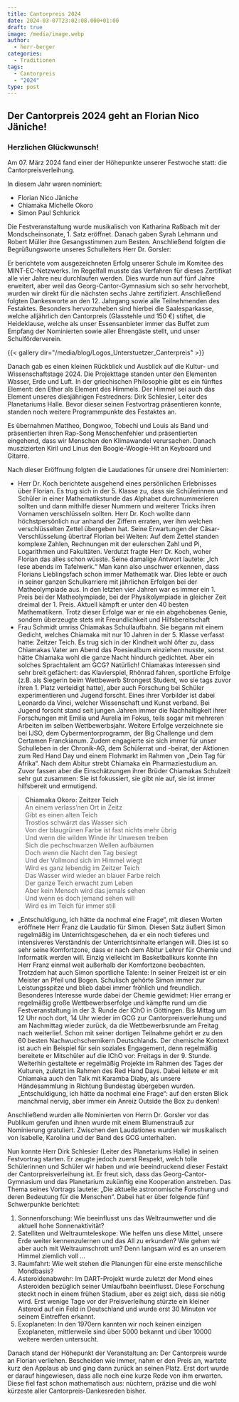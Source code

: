 ```yaml
---
title: Cantorpreis 2024
date: 2024-03-07T23:02:08.000+01:00
draft: true
image: /media/image.webp
author:
  - herr-berger
categories:
  - Traditionen
tags:
  - Cantorpreis
  - "2024"
type: post
---
```

## Der Cantorpreis 2024 geht an Florian Nico Jäniche!

### Herzlichen Glückwunsch!

Am 07. März 2024 fand einer der Höhepunkte unserer Festwoche statt: die Cantorpreisverleihung.

In diesem Jahr waren nominiert:

- Florian Nico Jäniche
- Chiamaka Michelle Okoro
- Simon Paul Schlurick

Die Festveranstaltung wurde musikalisch von Katharina Raßbach mit der Mondscheinsonate, 1. Satz eröffnet. Danach gaben Syrah Lehmann und Robert Müller ihre Gesangsstimmen zum Besten. Anschließend folgten die Begrüßungsworte unseres Schulleiters Herr Dr. Gorsler:

Er berichtete vom ausgezeichneten Erfolg unserer Schule im Komitee des MINT-EC-Netzwerks. Im Regelfall musste das Verfahren für dieses Zertifikat alle vier Jahre neu durchlaufen werden. Dies wurde nun auf fünf Jahre erweitert, aber weil das Georg-Cantor-Gymnasium sich so sehr hervorhebt, wurden wir direkt für die nächsten sechs Jahre zertifiziert. Anschließend folgten Dankesworte an den 12. Jahrgang sowie alle Teilnehmenden des Festaktes. Besonders hervorzuheben sind hierbei die Saalesparkasse, welche alljährlich den Cantorpreis (Glasstehle und 150 €) stiftet, die Heideklause, welche als unser Essensanbieter immer das Buffet zum Empfang der Nominierten sowie aller Ehrengäste stellt, und unser Schulförderverein.

{{< gallery dir="/media/blog/Logos_Unterstuetzer_Canterpreis" >}}

Danach gab es einen kleinen Rückblick und Ausblick auf die Kultur- und Wissenschaftstage 2024. Die Projekttage standen unter den Elementen Wasser, Erde und Luft. In der griechischen Philosophie gibt es ein fünftes Element: den Ether als Element des Himmels. Der Himmel sei auch das Element unseres diesjährigen Festredners: Dirk Schlesier, Leiter des Planetariums Halle. Bevor dieser seinen Festvortrag präsentieren konnte, standen noch weitere Programmpunkte des Festaktes an.

Es übernahmen Mattheo, Dongwoo, Tobechi und Louis als Band und präsentierten ihren Rap-Song Menschenfehler und präsentierten eingehend, dass wir Menschen den Klimawandel verursachen. Danach muszizierten Kiril und Linus den Boogie-Woogie-Hit an Keyboard und Gitarre.

Nach dieser Eröffnung folgten die Laudationes für unsere drei Nominierten:

- Herr Dr. Koch berichtete ausgehend eines persönlichen Erlebnisses über Florian. Es trug sich in der 5. Klasse zu, dass sie Schülerinnen und Schüler in einer Mathematikstunde das Alphabet durchnummerieren sollten und dann mithilfe dieser Nummern und weiterer Tricks ihren Vornamen verschlüsseln sollten. Herr Dr. Koch wollte dann höchstpersönlich nur anhand der Ziffern erraten, wer ihm welchen verschlüsselten Zettel übergeben hat. Seine Erwartungen der Cäsar-Verschlüsselung übertraf Florian bei Weiten: Auf dem Zettel standen komplexe Zahlen, Rechnungen mit der eulerschen Zahl und Pi, Logarithmen und Fakultäten. Verdutzt fragte Herr Dr. Koch, woher Florian das alles schon wüsste. Seine damalige Antwort lautete: „Ich lese abends im Tafelwerk.“ Man kann also unschwer erkennen, dass Florians Lieblingsfach schon immer Mathematik war. Dies lebte er auch in seiner ganzen Schulkarriere mit jährlichen Erfolgen bei der Matheolympiade aus. In den letzten vier Jahren war es immer ein 1. Preis bei der Matheolympiade, bei der Physikolympiade in gleicher Zeit dreimal der 1. Preis. Aktuell kämpft er unter den 40 besten Mathematikern. Trotz dieser Erfolge war er nie ein abgehobenes Genie, sondern überzeugte stets mit Freundlichkeit und Hilfsbereitschaft
- Frau Schmidt umriss Chiamakas Schullaufbahn. Sie begann mit einem Gedicht, welches Chiamaka mit nur 10 Jahren in der 5. Klasse verfasst hatte: Zeitzer Teich. Es trug sich in der Kindheit wohl öfter zu, dass Chiamakas Vater am Abend das Poesiealbum einziehen musste, sonst hätte Chiamaka wohl die ganze Nacht  hindurch gedichtet. Aber ein solches Sprachtalent am GCG? Natürlich! Chiamakas Interessen sind sehr breit gefächert: das Klavierspiel, Rhönrad fahren, sportliche Erfolge (z.B. als Siegerin beim Wettbewerb Strongest Student, wo sie tags zuvor ihren 1. Platz verteidigt hatte), aber auch Forschung bei Schüler experimentieren und Jugend forscht. Eines ihrer Vorbilder ist dabei Leonardo da Vinci, welcher Wissenschaft und Kunst verband. Bei Jugend forscht stand seit jungen Jahren immer die Nachhaltigkeit ihrer Forschungen mit Emilia und Aurelia im Fokus, teils sogar mit mehreren Arbeiten im selben Wettbewerbsjahr. Weitere Erfolge verzeichnete sie bei IJSO, dem Cybermentorprogramm, der Big Challenge und dem Certamen Franckianum. Zudem engagierte sie sich immer für unser Schulleben in der Chronik-AG, dem Schülerrat und -beirat, der Aktionen zum Red Hand Day und einem Flohmarkt im Rahmen von „Dein Tag für Afrika“. Nach dem Abitur strebt Chiamaka ein Pharmaziestudium an. Zuvor fassen aber die Einschätzungen ihrer Brüder Chiamakas Schulzeit sehr gut zusammen: Sie ist fokussiert, sie gibt nie auf, sie ist immer hilfsbereit und ermutigend.

> **Chiamaka Okoro: Zeitzer Teich**  
> An einem verlass’nen Ort in Zeitz  
> Gibt es einen alten Teich  
> Trostlos schwärzt das Wasser sich  
> Von der blaugrünen Farbe ist fast nichts mehr übrig  
> Und wenn die wilden Winde ihr Unwesen treiben  
> Sich die pechschwarzen Wellen aufbäumen  
> Doch wenn die Nacht den Tag besiegt  
> Und der Vollmond sich im Himmel wiegt  
> Wird es ganz lebendig im Zeitzer Teich  
> Das Wasser wird wieder an blauer Farbe reich  
> Der ganze Teich erwacht zum Leben  
> Aber kein Mensch wird das jemals sehen  
> Und wenn es doch jemand sehen will  
> Wird es im Teich für immer still

- „Entschuldigung, ich hätte da nochmal eine Frage“, mit diesen Worten eröffnete Herr Franz die Laudatio für Simon. Diesen Satz äußert Simon regelmäßig im Unterrichtsgeschehen, da er ein noch tieferes und intensiveres Verständnis der Unterrichtsinhalte erlangen will. Dies ist so sehr seine  Komfortzone, dass er nach dem Abitur Lehrer für Chemie und Informatik werden will. Einzig vielleicht im Basketballkurs konnte ihn Herr Franz einmal weit außerhalb der Komfortzone beobachten. Trotzdem hat auch Simon sportliche Talente: In seiner Freizeit ist er ein Meister an Pfeil und Bogen. Schulisch gehörte Simon immer zur Leistungsspitze und blieb dabei immer fröhlich und freundlich. Besonderes Interesse wurde dabei der Chemie gewidmet: Hier errang er regelmäßig große Wettbewerbserfolge und kämpfte rund um die Festveranstaltung in der 3. Runde der IChO in Göttingen. Bis Mittag um 12 Uhr noch dort, 14 Uhr wieder im GCG zur Cantorpreisverleihung und am Nachmittag wieder zurück, da die Wettbewerbsrunde am Freitag nach weiterlief. Schon mit seiner dortigen Teilnahme gehört er zu den 60 besten Nachwuchschemikern Deutschlands. Der chemische Kontext ist auch ein Beispiel für sein soziales Engagement, denn regelmäßig bereitete er Mitschüler auf die IChO vor: Freitags in der 9. Stunde. Weiterhin gestaltete er regelmäßig Projekte im Rahmen des Tages der Kulturen, zuletzt im Rahmen des Red Hand Days. Dabei leitete er mit Chiamaka auch den Talk mit Karamba Diaby, als unsere Händesammlung in Richtung Bundestag übergeben wurden. „Entschuldigung, ich hätte da nochmal eine Frage“: auf den ersten Blick manchmal nervig, aber immer ein Anreiz Outside the Box zu denken!

Anschließend wurden alle Nominierten von Herrn Dr. Gorsler vor das Publikum gerufen und ihnen wurde mit einem Blumenstrauß zur Nominierung gratuliert. Zwischen den Laudationes wurden wir musikalisch von Isabelle, Karolina und der Band des GCG unterhalten.

Nun konnte Herr Dirk Schlesier (Leiter des Planetariums Halle) in seinen Festvortrag starten. Er zeugte jedoch zuerst Respekt, welch tolle Schülerinnen und Schüler wir haben und wie beeindruckend dieser Festakt der Cantorpreisverleihung ist. Er freut sich, dass das Georg-Cantor-Gymnasium und das Planetarium zukünftig eine Kooperation anstreben. Das Thema seines Vortrags lautete: „Die aktuelle astronomische Forschung und deren Bedeutung für die Menschen“. Dabei hat er über folgende fünf Schwerpunkte berichtet:

1. Sonnenforschung: Wie beeinflusst uns das Weltraumwetter und die aktuell hohe Sonnenaktivität?
1. Satelliten und Weltraumteleskope: Wie helfen uns diese Mittel, unsere Erde weiter kennenzulernen und das All zu erkunden? Wie gehen wir aber auch mit Weltraumschrott um? Denn langsam wird es an unserem Himmel ziemlich voll …
1. Raumfahrt: Wie weit stehen die Planungen für eine erste menschliche Mondbasis?
1. Asteroidenabwehr: Im DART-Projekt wurde zuletzt der Mond eines Asteroiden bezüglich seiner Umlaufbahn beeinflusst. Diese Forschung steckt noch in einem frühen Stadium, aber es zeigt sich, dass sie nötig wird. Erst wenige Tage vor der Preisverleihung stürzte ein kleiner Asteroid auf ein Feld in Deutschland und wurde erst 30 Minuten vor seinem Eintreffen erkannt.
1. Exoplaneten: In den 1970ern kannten wir noch keinen einzigen Exoplaneten, mittlerweile sind über 5000 bekannt und über 10000 weitere werden untersucht.

Danach stand der Höhepunkt der Veranstaltung an: Der Cantorpreis wurde an Florian verliehen. Bescheiden wie immer, nahm er den Preis an, wartete kurz den Applaus ab und ging dann zurück an seinen Platz. Erst dort wurde er darauf hingewiesen, dass alle noch eine kurze Rede von ihm erwarten. Diese fiel fast schon mathematisch aus: nüchtern, präzise und die wohl kürzeste aller Cantorpreis-Dankesreden bisher.
